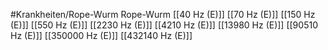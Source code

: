 #Krankheiten/Rope-Wurm
Rope-Wurm
[[40 Hz (E)]]
[[70 Hz (E)]]
[[150 Hz (E)]]
[[550 Hz (E)]]
[[2230 Hz (E)]]
[[4210 Hz (E)]]
[[13980 Hz (E)]]
[[90510 Hz (E)]]
[[350000 Hz (E)]]
[[432140 Hz (E)]]